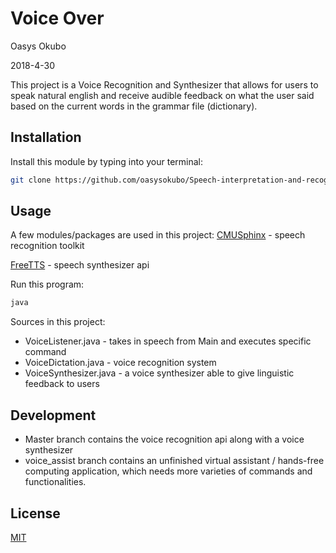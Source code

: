 # Voice Over

Oasys Okubo

2018-4-30

This project is a Voice Recognition and Synthesizer that allows for users to speak natural english and receive audible feedback on what the user said based on the current words in the grammar file (dictionary).

## Installation

Install this module by typing into your terminal:
```bash
git clone https://github.com/oasysokubo/Speech-interpretation-and-recognition.git
```

## Usage
A few modules/packages are used in this project:
[CMUSphinx](https://cmusphinx.github.io) - speech recognition toolkit

[FreeTTS](https://freetts.sourceforge.io) - speech synthesizer api 

Run this program:
```bash
java 
```

Sources in this project:
* VoiceListener.java - takes in speech from Main and executes specific command
* VoiceDictation.java - voice recognition system
* VoiceSynthesizer.java - a voice synthesizer able to give linguistic feedback to users

## Development
- Master branch contains the voice recognition api along with a voice synthesizer 
- voice_assist branch contains an unfinished virtual assistant / hands-free computing application, which
needs more varieties of commands and functionalities.

## License
[MIT](https://choosealicense.com/licenses/mit/)
